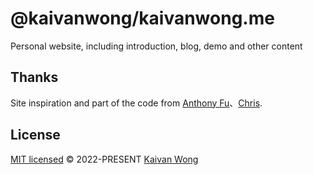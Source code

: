 # @kaivanwong/kaivanwong.me

Personal website, including introduction, blog, demo and other content

## Thanks

Site inspiration and part of the code from [Anthony Fu](https://antfu.me/)、[Chris](https://zyob.top/).

## License

[MIT licensed](./LICENSE) © 2022-PRESENT [Kaivan Wong](https://github.com/kaivanwong)
